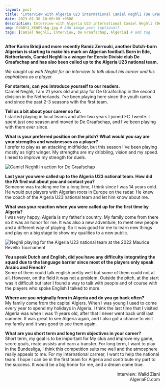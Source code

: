 ```yaml
---
layout: post
title: "Interview with Algeria U23 international Camiel Neghli (De Graafschap FC)"
date: 2023-01-30 10:00:00 +0500
description: Interview with Algeria U23 international Camiel Neghli (De Graafschap FC) # Add post description (optional)
img: FdG8t3_XEAE9nkg.jpg # Add image post (optional)
tags: [Camiel Neghli, Interview, De Graafschap, Algeria] # add tag
---
```

**After Karim Bridji and more recently Ramiz Zerrouki, another Dutch-born Algerian is starting to make his mark on Algerian football. Born in Ede, Netherlands, Camiel Neghli is a winger for Eerste Divisie club De Graafschap and has also been called up to the Algeria U23 national team.**

*We caught up with Neghli for an interview to talk about his career and his aspirations as a player.*

**For starters, can you introduce yourself to our readers.**<br>
Camiel Neghli, I am 21 years old and play for De Graafschap in the second division in the Netherlands. I've been playing here since the youth ranks and since the past 2-3 seasons with the first team. 

**Tell us a bit about your career so far.**<br>
I started playing in local teams and after two years I joined FC Twente. I spent just one season and moved to De Graafschap, and I've been playing with them ever since.

**What is your preferred position on the pitch? What would you say are your strengths and weaknesses as a player?**<br>
I prefer to play as an attacking midfielder, but this season I've been playing mostly as right winger. My strengths are my dribbling, vision and my speed. I need to improve my strength for duels.

![Camiel Neghli in action for De Graafschap]({{site.baseurl}}/assets/img/FnbgfoIXgAUlfj-.jpg)


**Last year you were called up to the Algeria U23 national team. How did the FA find out about you and contact you?**<br>
Someone was tracking me for a long time, I think since I was 14 years oold. He would put players with Algerian roots in Europe on the radar. He knew the coach of the Algeria U23 national team and let him know about me. 

**What was your reaction when you were called up for the first time by Algeria?**<br>
I was very happy, Algeria is my father's country. My family come from there so it was an honor for me. It was also a new adventure, to meet new people and a different way of playing. So it was good for me to learn new things and play on a big stage to show my qualities to a new public. 

![Neghli playing for the Algeria U23 national team at the 2022 Maurice Revello Tournament]({{site.baseurl}}/assets/img/jIOOaUXN.jpg)

**You speak Dutch and English, did you have any difficulty integrating the squad due to the language barrier since most of the players only speak Arabic and French?**<br>
Some of them could talk english pretty well but some of them could not at all. However, on the field it was not a problem. Outside the pitch, at the start was it difficult but later I found a way to talk with people and of course with the players who spoke English I talked to more.

**Where are you originally from in Algeria and do you go back often?**<br>
My family come from the capital Algiers. When I was young I used to come every year to spend my holidays in Algeria. I think the last time that I visited Algeria was when I was 11 years old, after that I never went back until last summer. It was great to see Algeria again, and I also got a chance to visit my family and it was good to see them again.

**What are you short term and long term objectives in your career?**<br>
Short term, my goal is to be important for My club and improve my game, score goals, reate assists and earn a transfer. For long term, I want to play in the Bundesliga, I think this competition suits me well and the atmosphere really appeals to me. For my international carreer, I want to help the national team. I hope I can be in the first team for Algeria and contribute my part to the success. It would be a big honor for me, and a dream come true.

<p style="text-align:right">Interview: Walid Ziani<br>AlgeriaFC.com</p>
